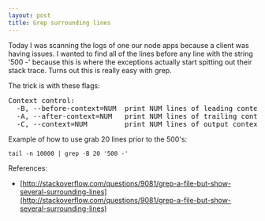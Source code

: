 ```yaml
---
layout: post
title: Grep surrounding lines
---
```


Today I was scanning the logs of one our node apps because a client was having issues. I wanted to find all of the lines before any line with the string '500 -' because this is where the exceptions actually start spitting out their stack trace. Turns out this is really easy with grep.

The trick is with these flags:

<pre>
Context control:
  -B, --before-context=NUM  print NUM lines of leading context
  -A, --after-context=NUM   print NUM lines of trailing context
  -C, --context=NUM         print NUM lines of output context
</pre>

Example of how to use grab 20 lines prior to the 500's:

```
tail -n 10000 | grep -B 20 '500 -'
```

References:

* [http://stackoverflow.com/questions/9081/grep-a-file-but-show-several-surrounding-lines](http://stackoverflow.com/questions/9081/grep-a-file-but-show-several-surrounding-lines)